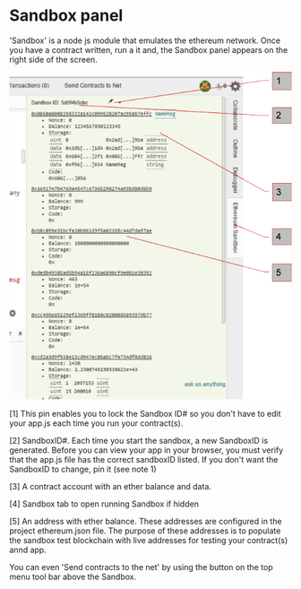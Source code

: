 # Sandbox panel

'Sandbox' is a node js module that emulates the ethereum network. Once you have a contract written, run a it and, the Sandbox panel appears on the right side of the screen. 

![](Ether-Camp-sandbox.png)

[1] This pin enables you to lock the Sandbox ID# so you don't have to edit your app.js each time you run your contract(s).

[2] SandboxID#. Each time you start the sandbox, a new SandboxID is generated. Before you can view your app in your browser, you must verify that the app.js file has the correct sandboxID listed. If you don't want the SandboxID to change, pin it  (see note 1)

[3] A contract account with an ether balance and data.

[4] Sandbox tab to open running Sandbox if hidden

[5] An address with ether balance. These addresses are configured in the project ethereum.json file. The purpose of these addresses is to populate the sandbox test blockchain with live addresses for testing your contract(s) annd app.

You can even 'Send contracts to the net' by using the button on the top menu tool bar above the Sandbox. 